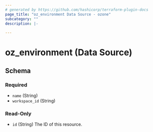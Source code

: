 ```yaml
---
# generated by https://github.com/hashicorp/terraform-plugin-docs
page_title: "oz_environment Data Source - ozone"
subcategory: ""
description: |-
  
---
```


# oz_environment (Data Source)





<!-- schema generated by tfplugindocs -->
## Schema

### Required

- `name` (String)
- `workspace_id` (String)

### Read-Only

- `id` (String) The ID of this resource.
